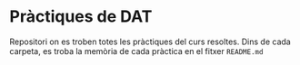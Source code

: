 # Pràctiques de DAT
Repositori on es troben totes les pràctiques del curs resoltes. Dins de cada carpeta, es troba la memòria de cada pràctica en el fitxer `README.md`
